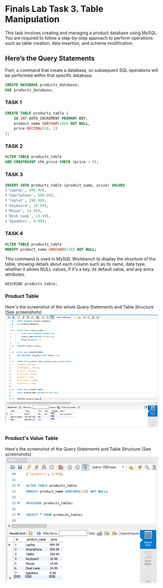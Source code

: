 # Finals Lab Task 3. Table Manipulation
This task involves creating and managing a product database using MySQL. You are required to follow a step-by-step approach to perform operations such as table creation, data insertion, and schema modification.

## Here’s the Query Statements

Fisrt, a command that create a database, so subsequent SQL operations will be performed within that specific database.
```sql
CREATE DATABASE products_database;
USE products_database;
```

### TASK 1
```sql
CREATE TABLE products_table (
    id INT AUTO_INCREMENT PRIMARY KEY,
    product_name VARCHAR(100) NOT NULL,
    price DECIMAL(10, 2)
);
```
### TASK 2
```sql
ALTER TABLE products_table
ADD CONSTRAINT chk_price CHECK (price > 0);
```

### TASK 3
```sql
INSERT INTO products_table (product_name, price) VALUES
('Laptop', 999.99),
('Smartphone', 599.99),
('Tablet', 299.99),
('Keyboard', 19.99),
('Mouse', 14.99),
('Desk Lamp', 24.99),
('Speakers', 9.99);
```

### TASK 4
```sql
ALTER TABLE products_table
MODIFY product_name VARCHAR(120) NOT NULL;
```
This command is used in MySQL Workbench to display the structure of the table, showing details about each column such as its name, data type, whether it allows NULL values, if it's a key, its default value, and any extra attributes.

```sql
DESCRIBE products_table;
```

### Product Table

 Here's the screenshot of the whole Query Statements and Table Structure (See screenshots)
 
![Sample Output](images/LAB3.2.PNG)

### Product's Value Table

 Here's the screenshot of the Query Statements and Table Structure (See screenshots)
 
![Sample Output](images/VALUES.PNG)

